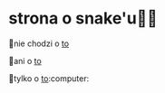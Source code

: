 # strona o snake'u:snake::snake:

:snake:nie chodzi o [to](https://pl.wikipedia.org/wiki/Snake_(rzeka))

:snake:ani o  [to](https://en.wikipedia.org/wiki/Snake)

:snake:tylko o  [to](https://pl.wikipedia.org/wiki/W%C4%85%C5%BC_(gra_komputerowa)):computer:
